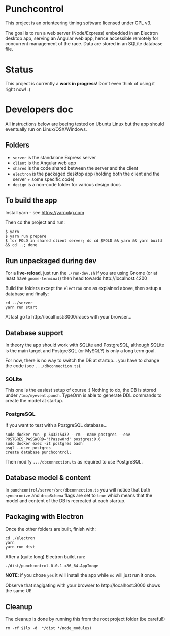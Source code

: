 # Punchcontrol

This project is an orienteering timing software licensed under GPL v3.

The goal is to run a web server (Node/Express) embedded in an Electron desktop app, serving an Angular web app, hence accessible remotely for concurrent management of the race. Data are stored in an SQLite database file.

# Status
This project is currently a __work in progress__! Don't even think of using it right now! :)


# Developers doc

All instructions below are beeing tested on Ubuntu Linux but the app should eventually run on Linux/OSX/Windows.

## Folders

* `server` is the standalone Express server
* `client` is the Angular web app
* `shared` is the code shared between the server and the client
* `electron` is the packaged desktop app (holding both the client and the server + some specific code)
* `design` is a non-code folder for various design docs

## To build the app

Install yarn - see https://yarnpkg.com

Then cd the project and run:
```
$ yarn
$ yarn run prepare
$ for FOLD in shared client server; do cd $FOLD && yarn && yarn build && cd ..; done
```

## Run unpackaged during dev

For a **live-reload**, just run the `./run-dev.sh` if you are using Gnome (or at least have `gnome-terminal`) then head towards http://localhost:4200

Build the folders except the `electron` one as explained above, then setup a database and finally:
```
cd ../server
yarn run start
```

At last go to http://localhost:3000/races with your browser...


## Database support

In theory the app should work with SQLite and PostgreSQL, although SQLite is the main target and PostgreSQL (or MySQL?) is only a long term goal.

For now, there is no way to switch the DB at startup... you have to change the code (see `.../dbconnection.ts`).


### SQLite

This one is the easiest setup of course :) Nothing to do, the DB is stored under `/tmp/myevent.punch`. TypeOrm is able to generate DDL commands to create the model at startup.

### PostgreSQL

If you want to test with a PostgreSQL database...
```
sudo docker run -p 5432:5432 --rm --name postgres --env POSTGRES_PASSWORD='!Passw0rd' postgres:9.6
sudo docker exec -it postgres bash
psql --user postgres
create database punchcontrol;
```

Then modify `.../dbconnection.ts` as required to use PostgreSQL.

## Database model & content

In `punchcontrol/server/src/dbconnection.ts` you will notice that both `synchronize` and `dropSchema` flags are set to `true` which means that the model and content of the DB is recreated at each startup.

## Packaging with Electron

Once the other folders are built, finish with:
```
cd ./electron
yarn
yarn run dist
```

After a (quite long) Electron build, run:
```
./dist/punchcontrol-0.0.1-x86_64.AppImage
```
__NOTE__: if you chose `yes` it will install the app while `no` will just run it once.

Observe that nagigating with your browser to http://localhost:3000 shows the same UI!

## Cleanup

The cleanup is done by running this from the root project folder (be careful!)
```
rm -rf $(ls -d  */dist */node_modules)
```
